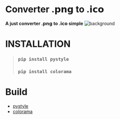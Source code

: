 # **Converter .𝗽𝗻𝗴 to .𝗶𝗰𝗼**

**A just converter .𝗽𝗻𝗴 to .𝗶𝗰𝗼 simple**
![background](https://cdn.discordapp.com/attachments/1044683106264809563/1066448666438680736/image.png)

# __INSTALLATION__

>### ```pip install pystyle```
>### ```pip install colorama```


# __Build__
* [pystyle](https://github.com/billythegoat356/pystyle)
* [colorama](https://pypi.org/project/colorama/)
